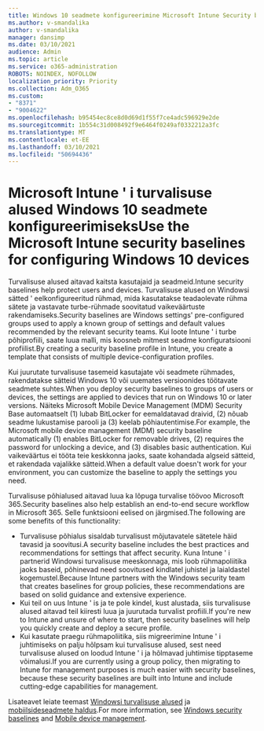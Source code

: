 ```yaml
---
title: Windows 10 seadmete konfigureerimine Microsoft Intune Security bases abil
ms.author: v-smandalika
author: v-smandalika
manager: dansimp
ms.date: 03/10/2021
audience: Admin
ms.topic: article
ms.service: o365-administration
ROBOTS: NOINDEX, NOFOLLOW
localization_priority: Priority
ms.collection: Adm_O365
ms.custom:
- "8371"
- "9004622"
ms.openlocfilehash: b95454ec8ce8d0d69d1f55f7ce4adc596929e2de
ms.sourcegitcommit: 1b554c31d008492f9e6464f0249af0332212a3fc
ms.translationtype: MT
ms.contentlocale: et-EE
ms.lasthandoff: 03/10/2021
ms.locfileid: "50694436"
---
```

# <a name="use-the-microsoft-intune-security-baselines-for-configuring-windows-10-devices"></a><span data-ttu-id="80de3-102">Microsoft Intune ' i turvalisuse alused Windows 10 seadmete konfigureerimiseks</span><span class="sxs-lookup"><span data-stu-id="80de3-102">Use the Microsoft Intune security baselines for configuring Windows 10 devices</span></span>

<span data-ttu-id="80de3-103">Turvalisuse alused aitavad kaitsta kasutajaid ja seadmeid.</span><span class="sxs-lookup"><span data-stu-id="80de3-103">Intune security baselines help protect users and devices.</span></span> <span data-ttu-id="80de3-104">Turvalisuse alused on Windowsi sätted ' eelkonfigureeritud rühmad, mida kasutatakse teadaolevate rühma sätete ja vastavate turbe-rühmade soovitatud vaikeväärtuste rakendamiseks.</span><span class="sxs-lookup"><span data-stu-id="80de3-104">Security baselines are Windows settings' pre-configured groups used to apply a known group of settings and default values recommended by the relevant security teams.</span></span> <span data-ttu-id="80de3-105">Kui loote Intune ' i turbe põhiprofiili, saate luua malli, mis koosneb mitmest seadme konfiguratsiooni profiilist.</span><span class="sxs-lookup"><span data-stu-id="80de3-105">By creating a security baseline profile in Intune, you create a template that consists of multiple device-configuration profiles.</span></span>

<span data-ttu-id="80de3-106">Kui juurutate turvalisuse tasemeid kasutajate või seadmete rühmades, rakendatakse sätteid Windows 10 või uuemates versioonides töötavate seadmete suhtes.</span><span class="sxs-lookup"><span data-stu-id="80de3-106">When you deploy security baselines to groups of users or devices, the settings are applied to devices that run on Windows 10 or later versions.</span></span> <span data-ttu-id="80de3-107">Näiteks Microsoft Mobile Device Management (MDM) Security Base automaatselt (1) lubab BitLocker for eemaldatavad draivid, (2) nõuab seadme lukustamise parooli ja (3) keelab põhiautentimise.</span><span class="sxs-lookup"><span data-stu-id="80de3-107">For example, the Microsoft mobile device management (MDM) security baseline automatically (1) enables BitLocker for removable drives, (2) requires the password for unlocking a device, and (3) disables basic authentication.</span></span> <span data-ttu-id="80de3-108">Kui vaikeväärtus ei tööta teie keskkonna jaoks, saate kohandada algseid sätteid, et rakendada vajalikke sätteid.</span><span class="sxs-lookup"><span data-stu-id="80de3-108">When a default value doesn't work for your environment, you can customize the baseline to apply the settings you need.</span></span>

<span data-ttu-id="80de3-109">Turvalisuse põhialused aitavad luua ka lõpuga turvalise töövoo Microsoft 365.</span><span class="sxs-lookup"><span data-stu-id="80de3-109">Security baselines also help establish an end-to-end secure workflow in Microsoft 365.</span></span> <span data-ttu-id="80de3-110">Selle funktsiooni eelised on järgmised.</span><span class="sxs-lookup"><span data-stu-id="80de3-110">The following are some benefits of this functionality:</span></span>
- <span data-ttu-id="80de3-111">Turvalisuse põhialus sisaldab turvalisust mõjutavatele sätetele häid tavasid ja soovitusi.</span><span class="sxs-lookup"><span data-stu-id="80de3-111">A security baseline includes the best practices and recommendations for settings that affect security.</span></span> <span data-ttu-id="80de3-112">Kuna Intune ' i partnerid Windowsi turvalisuse meeskonnaga, mis loob rühmapoliitika jaoks baseid, põhinevad need soovitused kindlatel juhistel ja laialdastel kogemustel.</span><span class="sxs-lookup"><span data-stu-id="80de3-112">Because Intune partners with the Windows security team that creates baselines for group policies, these recommendations are based on solid guidance and extensive experience.</span></span>
- <span data-ttu-id="80de3-113">Kui teil on uus Intune ' is ja te pole kindel, kust alustada, siis turvalisuse alused aitavad teil kiiresti luua ja juurutada turvalist profiili.</span><span class="sxs-lookup"><span data-stu-id="80de3-113">If you're new to Intune and unsure of where to start, then security baselines will help you quickly create and deploy a secure profile.</span></span>
- <span data-ttu-id="80de3-114">Kui kasutate praegu rühmapoliitika, siis migreerimine Intune ' i juhtimiseks on palju hõlpsam kui turvalisuse alused, sest need turvalisuse alused on loodud Intune ' i ja hõlmavad juhtimise tipptaseme võimalusi.</span><span class="sxs-lookup"><span data-stu-id="80de3-114">If you are currently using a group policy, then migrating to Intune for management purposes is much easier with security baselines, because these security baselines are built into Intune and include cutting-edge capabilities for management.</span></span>

<span data-ttu-id="80de3-115">Lisateavet leiate teemast [Windowsi turvalisuse alused](https://docs.microsoft.com/windows/security/threat-protection/windows-security-baselines) ja [mobiilsideseadmete haldus](https://docs.microsoft.com/windows/client-management/mdm/).</span><span class="sxs-lookup"><span data-stu-id="80de3-115">For more information, see [Windows security baselines](https://docs.microsoft.com/windows/security/threat-protection/windows-security-baselines) and [Mobile device management](https://docs.microsoft.com/windows/client-management/mdm/).</span></span>